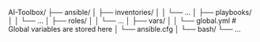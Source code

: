 AI-Toolbox/
├── ansible/
│   ├── inventories/
│   │   └── ...
│   ├── playbooks/
│   │   └── ...
│   ├── roles/
│   │   └── ...
│   ├── vars/
│   │   └── global.yml  # Global variables are stored here
│   └── ansible.cfg
│
└── bash/
    └── ...